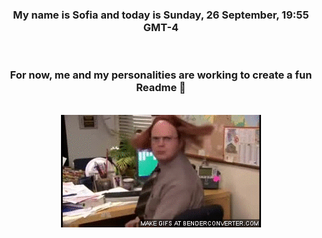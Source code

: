 


<div align="center">
<h3 >My name is Sofia and today is Sunday, 26 September, 19:55 GMT-4</h3><br>
<h3 >For now, me and my personalities are working to create a fun Readme 👋
</h3><br>
<img src='img/dwight.gif' alt='working...'/>
</div>
